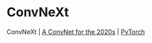 # **ConvNeXt**

ConvNeXt | [A ConvNet for the 2020s](https://arxiv.org/abs/2201.03545) | [PyTorch](https://pytorch.org/vision/main/models/convnext.html)
